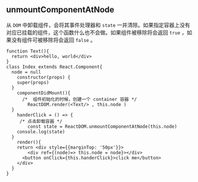 ## unmountComponentAtNode

从 `DOM` 中卸载组件，会将其事件处理器和 `state` 一并清除。如果指定容器上没有对应已挂载的组件，这个函数什么也不会做。如果组件被移除将会返回 `true` ，如果没有组件可被移除将会返回  `false` 。

```react
function Text(){
  return <div>hello, world</div>
}
class Index extends React.Component{
  node = null
	constructor(props) {
    super(props)
  }
	componentDidMount(){
      /*  组件初始化的时候，创建一个 container 容器 */
        ReactDOM.render(<Text/> , this.node )
  }
	handerClick = () => {
     /* 点击卸载容器 */ 
		const state = ReactDOM.unmountComponentAtNode(this.node)
    console.log(state)
  }
	render(){
    return <div style={{marginTop: '50px'}}>
    	<div ref={(node)=> this.node = node}></div>
      <button onClick={this.handerClick}>click me</button>
    </div>
  }
}
```

